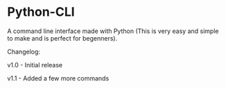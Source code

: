 # Python-CLI
A command line interface made with Python (This is very easy and simple to make and is perfect for begenners).

Changelog:

v1.0 - Initial release

v1.1 - Added a few more commands
